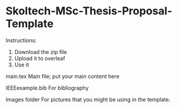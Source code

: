 # Skoltech-MSc-Thesis-Proposal-Template

Instructions:
1. Download the zip file
2. Upload it to overleaf
3. Use it


main.tex
Main file; put your main content here

IEEEexample.bib
For bibliography

Images folder
For pictures that you might be using in the template.
